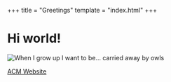 +++
title = "Greetings"
template = "index.html"
+++

# Hi world!

![When I grow up I want to be... carried away by owls](images/whenigrowup.jpg)

[ACM Website](https://acm.umn.edu)
